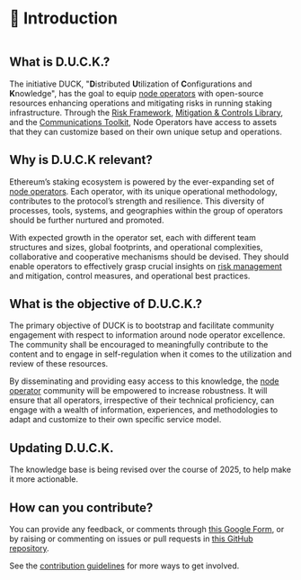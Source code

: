 # 🦆 Introduction

<figure><img src=".gitbook/assets/DALL·E 2024-01-22 16.39.23 - In a futuristic, digital art-style, depict a duck embodying the essence of Ethereum and advanced network technology. This duck should appear cutting-e.png" alt=""><figcaption></figcaption></figure>

## What is D.U.C.K.?

The initiative DUCK, "**D**istributed **U**tilization of **C**onfigurations and **K**nowledge", has the goal to equip [node operators](glossary/node-operator.md) with open-source resources enhancing operations and mitigating risks in running staking infrastructure. Through the [Risk Framework](risk-framework/risk-framework.md), [Mitigation & Controls Library](mitigation-and-controls-library/mitigation-and-controls-library.md), and the [Communications Toolkit](communications-toolkit/communications-toolkit.md), Node Operators have access to assets that they can customize based on their own unique setup and operations.

## Why is D.U.C.K relevant?

Ethereum’s staking ecosystem is powered by the ever-expanding set of [node operators](glossary/node-operator.md). Each operator, with its unique operational methodology, contributes to the protocol’s strength and resilience. This diversity of processes, tools, systems, and geographies within the group of operators should be further nurtured and promoted.

With expected growth in the operator set, each with different team structures and sizes, global footprints, and operational complexities, collaborative and cooperative mechanisms should be devised. They should enable operators to effectively grasp crucial insights on [risk management](risk-framework/risk-framework.md) and mitigation, control measures, and operational best practices.

## What is the objective of D.U.C.K.?

The primary objective of DUCK is to bootstrap and facilitate community engagement with respect to information around node operator excellence. The community shall be encouraged to meaningfully contribute to the content and to engage in self-regulation when it comes to the utilization and review of these resources.

By disseminating and providing easy access to this knowledge, the [node operator](glossary/node-operator.md) community will be empowered to increase robustness. It will ensure that all operators, irrespective of their technical proficiency, can engage with a wealth of information, experiences, and methodologies to adapt and customize to their own specific service model.&#x20;

## Updating D.U.C.K.

The knowledge base is being revised over the course of 2025, to help make it more actionable.

## How can you contribute?

You can provide any feedback, or comments through [this Google Form](https://forms.gle/RaUWtoKdNWivJb5R8),
or by raising or commenting on issues or pull requests in [this GitHub repository](https://github.com/LionscraftTeam/DUCK-Knowledge-Base/).

See the [contribution guidelines](CONTRIBUTING.md) for more ways to get involved.